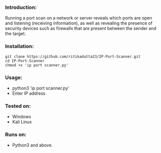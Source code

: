 ### Introduction:
Running a port scan on a network or server reveals which ports are open and listening (receiving information), as well as revealing the presence of security devices such as firewalls that are present between the sender and the target.

### Installation:
```
git clone https://github.com/ritikadutta23/IP-Port-Scanner.git
cd IP-Port-Scanner
chmod +x 'ip port scanner.py'
```

### Usage: 
- python3 'ip port scanner.py'
- Enter IP address

### Tested on:
- Windows
- Kali Linux

### Runs on: 
- Python3 and above.
